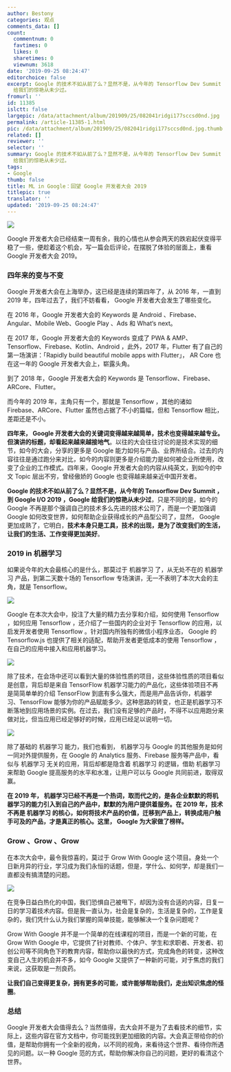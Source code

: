 ```yaml
---
author: Bestony
categories: 观点
comments_data: []
count:
  commentnum: 0
  favtimes: 0
  likes: 0
  sharetimes: 0
  viewnum: 3618
date: '2019-09-25 08:24:47'
editorchoice: false
excerpt: Google 的技术不如从前了么？显然不是，从今年的 Tensorflow Dev Summit ，到 Google I/O 2019 ，Google
  给我们的惊艳从未少过。
fromurl: ''
id: 11385
islctt: false
largepic: /data/attachment/album/201909/25/082041ridgi177sccsd0nd.jpg
permalink: /article-11385-1.html
pic: /data/attachment/album/201909/25/082041ridgi177sccsd0nd.jpg.thumb.jpg
related: []
reviewer: ''
selector: ''
summary: Google 的技术不如从前了么？显然不是，从今年的 Tensorflow Dev Summit ，到 Google I/O 2019 ，Google
  给我们的惊艳从未少过。
tags:
- Google
thumb: false
title: ML in Google：回望 Google 开发者大会 2019
titlepic: true
translator: ''
updated: '2019-09-25 08:24:47'
---
```


![](/data/attachment/album/201909/25/082041ridgi177sccsd0nd.jpg)


Google 开发者大会已经结束一周有余，我的心情也从参会两天的跌宕起伏变得平稳了一些，便趁着这个机会，写一篇会后评论，在摆脱了体验的层面上，重看 Google 开发者大会 2019。


### 四年来的变与不变


Google 开发者大会在上海举办，这已经是连续的第四年了，从 2016 年，一直到 2019 年，四年过去了，我们不妨看看， Google 开发者大会发生了哪些变化。


在 2016 年，Google 开发者大会的 Keywords 是 Android 、Firebase、Angular、Mobile Web、Google Play 、Ads 和 What‘s next。


在 2017 年，Google 开发者大会的 Keywords 变成了 PWA & AMP、Tensorflow、Firebase、Kotlin、Android ，此外，2017 年，Flutter 有了自己的第一场演讲：「Rapidly build beautiful mobile apps with Flutter」， AR Core 也在这一年的 Google 开发者大会上，崭露头角。


到了 2018 年，Google 开发者大会的 Keywords 是 Tensorflow、Firebase、ARCore、Flutter。


而今年的 2019 年，主角只有一个，那就是 Tensorflow ，其他的诸如 Firebase、ARCore、Flutter 虽然也占据了不小的篇幅，但和 Tensorflow 相比，差距还是不小。


**四年来， Google 开发者大会的关键词变得越来越简单，技术也变得越来越专业。但演讲的标题，却看起来越来越接地气**。以往的大会往往讨论的是技术实现的细节，如今的大会，分享的更多是 Google 能力如何与产品、业界所结合。过去的内容往往是通过跑分来对比，如今的内容则更多是介绍能力是如何被企业所使用，改变了企业的工作模式。四年来，Google 开发者大会的内容从纯英文，到如今的中文 Topic 层出不穷，曾经傲娇的 Google 也变得越来越亲近中国开发者。


**Google 的技术不如从前了么？显然不是，从今年的 Tensorflow Dev Summit ，到 Google I/O 2019 ，Google 给我们的惊艳从未少过**，只是不同的是，如今的 Google 不再是那个强调自己的技术多么先进的技术公司了，而是一个更加强调 Google 如何改变世界，如何帮助企业获得成长的产品型公司了，显然， Google 更加成熟了，它明白，**技术本身只是工具，技术的出现，是为了改变我们的生活，让我们的生活、工作变得更加美好**。


### 2019 in 机器学习


如果说今年的大会最核心的是什么，那莫过于 机器学习 了，从无处不在的 机器学习 产品，到第二天数十场的 Tensorflow 专场演讲，无一不表明了本次大会的主角，就是 Tensorflow。


![](/data/attachment/album/201909/25/082130lxn2qq7vnfnvrqxj.jpg)


Google 在本次大会中，投注了大量的精力去分享和介绍，如何使用 Tensorflow ，如何应用 Tensorflow ，还介绍了一些国内的企业对于 Tensorflow 的应用，以启发开发者使用 Tensorflow 。针对国内所独有的微信小程序业态， Google 的 Tensorflow.js 也提供了相关的适配，帮助开发者更低成本的使用 Tensorflow ，在自己的应用中接入和应用机器学习。


![](/data/attachment/album/201909/25/082211v2ysofxztph2xzll.jpg)


除了技术，在会场中还可以看到大量的体验性质的项目，这些体验性质的项目看似是创意，背后却是来自 TensorFlow 机器学习能力的产品化，这些体验项目不再是简简单单的介绍 TensorFlow 到底有多么强大，而是用产品告诉你，机器学习、TensorFlow 能够为你的产品赋能多少。这种思路的转变，也正是机器学习不断落地到应用场景的实例。在过去，我们没有足够的产品时，不得不以应用跑分来做对比，但当应用已经足够好的时候，应用已经足以说明一切。


![](/data/attachment/album/201909/25/082253wphpx9pjx0zj81rx.jpg)


除了基础的 机器学习 能力，我们也看到， 机器学习与 Google 的其他服务是如何一同对外提供服务，在 Google 的 Analytics 服务、Firebase 服务等产品中，看似与 机器学习 无关的应用，背后却都是隐含着 机器学习 的逻辑，借助 机器学习 来帮助 Google 提高服务的水平和水准，让用户可以与 Google 共同前进，取得双赢。


**在 2019 年， 机器学习已经不再是一个热词，取而代之的，是各企业默默的将机器学习的能力引入到自己的产品中，默默的为用户提供着服务。在 2019 年，技术不再是 机器学习 的核心，如何将技术产品的价值，迁移到产品上，转换成用户触手可及的产品，才是真正的核心。这里， Google 为大家做了榜样。**


### Grow 、Grow 、Grow


在本次大会中，最令我惊喜的，莫过于 Grow With Google 这个项目。身处一个日新月异的行业，学习成为我们永恒的话题，但是，学什么、如何学，却是我们一直都没有搞清楚的问题。


![](/data/attachment/album/201909/25/082326t7f46iuyqp0y7u0f.jpg)


在竞争日益白热化的中国，我们恐惧自己被甩下，却因为没有合适的内容，日复一日的学习着技术内容。但是我一直认为，社会是复杂的，生活是复杂的，工作是复杂的，我们凭什么认为我们掌握的简单技能，能够解决一个复杂问题呢？


Grow With Google 并不是一个简单的在线课程的项目，而是一个新的可能，在 Grow With Google 中，它提供了针对教师、个体户、学生和求职者、开发者、初创公司等不同角色下的教育内容，帮助你以最快的方式，完成角色的转变，这种改变自己人生的机会并不多，如今 Google 又提供了一种新的可能，对于焦虑的我们来说，这获取是一剂良药。


**让我们自己变得更复杂，拥有更多的可能，或许能够帮助我们，走出知识焦虑的怪圈**。


### 总结


Google 开发者大会值得去么？当然值得，去大会并不是为了去看技术的细节，实际上，这些内容在官方文档中，你可能找到更加细致的内容。大会真正带给你的价值，是帮助你拥有一个全新的视角，以不同的视角，来看待这个世界、看待你所遇见的问题。以一种 Google 范的方式，帮助你解决你自己的问题，更好的看清这个世界。
